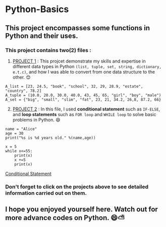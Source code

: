 # Python-Basics
## This project encompasses some functions in Python and their uses. 
### This project contains two(2) files :
1. [PROJECT 1](data_structures.ipynb) : This projcet demonstrate my skills and expertise in different data types in Python `(list, tuple, set, string, dictionary, e.t.c)`, and how I was able to convert from one data structure to the other. 😊
```
A_list = [23, 24.5, "book", "school", 32, 29, 28.9, "estate", "country", 78.2]
A_tuple = (10.0, 20.0, 30.0, 40.0, 43, 45, 65, "girl", "boy", "male")
A_set = {"big", "small", "slim", "fat", 23, 21, 34.2, 26,8, 87.2, 66}

```
   
2. [PROJECT 2](elif_statement.ipynb) : In this file, I used **conditional statement** such as `IF-ELSE`, and **loop statements** such as `FOR loop` and `WHILE loop` to solve basic problems in Python. 😄

```
name = "Alice"
age = 30
print("%s is %d years old." %(name,age))
```

```
x = 5
while x<=55:
    print(x)
    x +=5
    print(x)
```
[Conditional Statement](loops.md)
### Don't forget to click on the projects above to see detailed information carried out on them.
## I hope you enjoyed yourself here. Watch out for more advance codes on Python. 😄⛅
